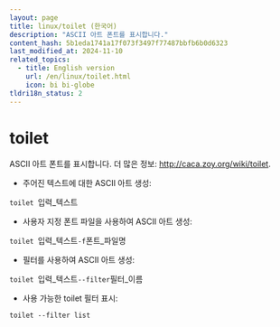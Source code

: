 ```yaml
---
layout: page
title: linux/toilet (한국어)
description: "ASCII 아트 폰트를 표시합니다."
content_hash: 5b1eda1741a17f073f3497f77487bbfb6b0d6323
last_modified_at: 2024-11-10
related_topics:
  - title: English version
    url: /en/linux/toilet.html
    icon: bi bi-globe
tldri18n_status: 2
---
```

# toilet

ASCII 아트 폰트를 표시합니다.
더 많은 정보: <http://caca.zoy.org/wiki/toilet>.

- 주어진 텍스트에 대한 ASCII 아트 생성:

`toilet `<span class="tldr-var badge badge-pill bg-dark-lm bg-white-dm text-white-lm text-dark-dm font-weight-bold">입력_텍스트</span>

- 사용자 지정 폰트 파일을 사용하여 ASCII 아트 생성:

`toilet `<span class="tldr-var badge badge-pill bg-dark-lm bg-white-dm text-white-lm text-dark-dm font-weight-bold">입력_텍스트</span>` -f `<span class="tldr-var badge badge-pill bg-dark-lm bg-white-dm text-white-lm text-dark-dm font-weight-bold">폰트_파일명</span>

- 필터를 사용하여 ASCII 아트 생성:

`toilet `<span class="tldr-var badge badge-pill bg-dark-lm bg-white-dm text-white-lm text-dark-dm font-weight-bold">입력_텍스트</span>` --filter `<span class="tldr-var badge badge-pill bg-dark-lm bg-white-dm text-white-lm text-dark-dm font-weight-bold">필터_이름</span>

- 사용 가능한 toilet 필터 표시:

`toilet --filter list`
